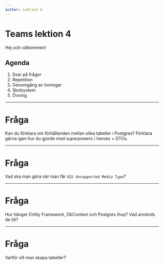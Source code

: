 ```yaml
---
author: Lektion 4
---
```


# Teams lektion 4

Hej och välkommen!

## Agenda

1. Svar på frågor
2. Repetition
3. Genomgång av övningar
4. Skolsystem
5. Övning

---

# Fråga

Kan du förklara om förhållanden mellan olika tabeller i Postgres? Förklara gärna igen hur du gjorde med superpowers / heroes + DTOs.

---

# Fråga

Vad ska man göra när man får `415 Unsupported Media Type`?

---

# Fråga

Hur hänger Entity Framework, DbContext och Postgres ihop? Vad används de till?

---

# Fråga

Varför vill man skapa tabeller?

